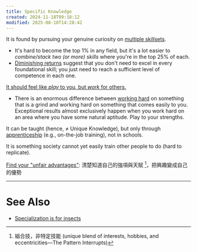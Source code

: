```yaml
---
title: Specific Knowledge
created: 2024-11-18T09:18:12
modified: 2025-08-10T14:28:42
---
```


It is found by pursuing your genuine curiosity on [multiple skillsets](specialization-is-for-insects.md).

* It's hard to become the top 1% in any field, but it's a lot easier to _combine/stack two (or more) skills_ where you're in the top 25% of each.
* [Diminishing returns](https://en.wikipedia.org/wiki/Diminishing_returns) suggest that you don't need to excel in every foundational skill; you just need to reach a sufficient level of competence in each one.

[It should feel like _play_ to you, but _work_ for others.](https://x.com/naval/status/1337144251403014144)

* There is an enormous difference between [working hard](Work%20hard.md) on something that is a grind and working hard on something that comes easily to you. Exceptional results almost exclusively happen when you work hard on an area where you have some natural aptitude. Play to your strengths.

It can be taught (hence, ≠ Unique Knowledge), but only through [apprenticeship](https://en.wikipedia.org/wiki/Cognitive_apprenticeship) (e.g., on-the-job training), not in schools.

It is something society cannot yet easily train other people to do (hard to replicate).

[Find your "unfair advantages"](leverage.md): 清楚知道自己的強項與天賦 [^1]，把興趣變成自己的優勢

---

# See Also

* [Specialization is for insects](specialization-is-for-insects.md)

[^1]: 組合技，非特定技能 (unique blend of interests, hobbies, and eccentricities—The Pattern Interrupts)
